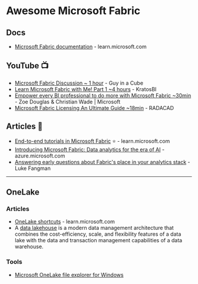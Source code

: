 # Awesome Microsoft Fabric

## Docs
* [Microsoft Fabric documentation](https://learn.microsoft.com/en-us/fabric/) - learn.microsoft.com

## YouTube 📺
* [Microsoft Fabric Discussion ~ 1 hour](https://www.youtube.com/watch?v=tMx3rhl43b4) - Guy in a Cube
* [Learn Microsoft Fabric with Me! Part 1 ~4 hours](https://www.youtube.com/watch?v=9z4m_Y9m36E) - KratosBI
* [Empower every BI professional to do more with Microsoft Fabric ~30min](https://build.microsoft.com/en-US/sessions/8b23c96e-7c35-463d-88b4-564d23dc14a5) - Zoe Douglas & Christian Wade | Microsoft
* [Microsoft Fabric Licensing An Ultimate Guide ~18min](https://youtu.be/Gvt8oesGa3E) - RADACAD

## Articles 📰
* [End-to-end tutorials in Microsoft Fabric](https://learn.microsoft.com/en-us/fabric/get-started/end-to-end-tutorials) ⭐ - learn.microsoft.com
* [Introducing Microsoft Fabric: Data analytics for the era of AI](https://azure.microsoft.com/en-us/blog/introducing-microsoft-fabric-data-analytics-for-the-era-of-ai/) - azure.microsoft.com
* [Answering early questions about Fabric's place in your analytics stack](https://www.linkedin.com/pulse/answering-early-questions-fabrics-place-your-stack-luke-fangman) - Luke Fangman

-----

## OneLake
### Articles
* [OneLake shortcuts](https://learn.microsoft.com/en-us/fabric/onelake/onelake-shortcuts) - learn.microsoft.com
* A [data lakehouse](https://learn.microsoft.com/en-us/fabric/onelake/create-lakehouse-onelake) is a modern data management architecture that combines the cost-efficiency, scale, and flexibility features of a data lake with the data and transaction management capabilities of a data warehouse.



### Tools
* [Microsoft OneLake file explorer for Windows](https://www.microsoft.com/en-us/download/details.aspx?id=105222)
